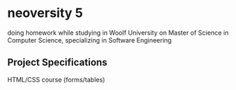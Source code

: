 # neoversity 5

doing homework while studying in Woolf University on Master of Science in Computer Science, specializing in Software Engineering

## Project Specifications

HTML/CSS course (forms/tables)
